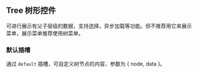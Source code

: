 <div class="demo-header">
<p class="overviewicon">
  <span class="wapi-navigation-tree"/>
</p>

## Tree 树形控件

<nova-uxlink widget-name="Tree"></nova-uxlink>

可进行展示有父子层级的数据，支持选择，异步加载等功能。但不推荐用它来展示菜单，展示菜单推荐使用树菜单。
</div>

### 默认插槽

通过 `default` 插槽，可自定义树节点的内容，参数为 { node, data }。

<nova-demo-view link="tree/slot-deffault"></nova-demo-view>

<br>
